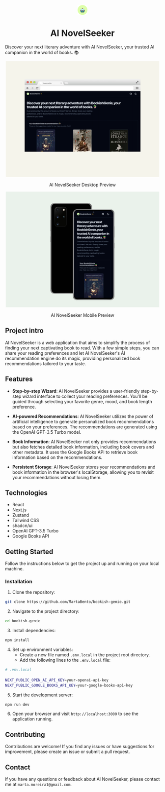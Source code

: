 <div align="center">
  <img src="public/favicon-32x32.png" alt="AI NovelSeeker Logo" width="32">
  <h1 align="center">AI NovelSeeker</h1>
</div>

Discover your next literary adventure with AI NovelSeeker, your trusted AI companion in the world of books. 📚

<div align="center">
  <img src="public/desktop-preview.png" alt="AI NovelSeeker Desktop Preview" width="500">
  <p align="center">AI NovelSeeker Desktop Preview</h1>
</div>

<div align="center">
  <img src="public/mobile-preview.png" alt="AI NovelSeeker Mobile Preview" width="500">
  <p align="center">AI NovelSeeker Mobile Preview</h1>
</div>

## Project intro

AI NovelSeeker is a web application that aims to simplify the process of finding your next captivating book to read. With a few simple steps, you can share your reading preferences and let AI NovelSeeker's AI recommendation engine do its magic, providing personalized book recommendations tailored to your taste.

## Features

- **Step-by-step Wizard**: AI NovelSeeker provides a user-friendly step-by-step wizard interface to collect your reading preferences. You'll be guided through selecting your favorite genre, mood, and book length preference.

- **AI-powered Recommendations**: AI NovelSeeker utilizes the power of artificial intelligence to generate personalized book recommendations based on your preferences. The recommendations are generated using the OpenAI GPT-3.5 Turbo model.

- **Book Information**: AI NovelSeeker not only provides recommendations but also fetches detailed book information, including book covers and other metadata. It uses the Google Books API to retrieve book information based on the recommendations.

- **Persistent Storage**: AI NovelSeeker stores your recommendations and book information in the browser's localStorage, allowing you to revisit your recommendations without losing them.

## Technologies

- React
- Next.js
- Zustand
- Tailwind CSS
- shadcn/ui
- OpenAI GPT-3.5 Turbo
- Google Books API

## Getting Started

Follow the instructions below to get the project up and running on your local machine.

### Installation

1. Clone the repository:

```bash
git clone https://github.com/MartaBento/bookish-genie.git
```

2. Navigate to the project directory:

```bash
cd bookish-genie
```

3. Install dependencies:

```bash
npm install
```

4. Set up environment variables:
   - Create a new file named `.env.local` in the project root directory.
   - Add the following lines to the `.env.local` file:

```bash
# .env.local

NEXT_PUBLIC_OPEN_AI_API_KEY=your-openai-api-key
NEXT_PUBLIC_GOOGLE_BOOKS_API_KEY=your-google-books-api-key
```

5. Start the development server:

```bash
npm run dev
```

6. Open your browser and visit `http://localhost:3000` to see the application running.

## Contributing

Contributions are welcome! If you find any issues or have suggestions for improvement, please create an issue or submit a pull request.

## Contact

If you have any questions or feedback about AI NovelSeeker, please contact me at `marta.moreira1@gmail.com`.
